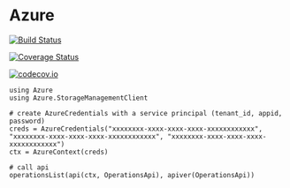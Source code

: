 # Azure

[![Build Status](https://travis-ci.org/tanmaykm/Azure.jl.svg?branch=master)](https://travis-ci.org/tanmaykm/Azure.jl)

[![Coverage Status](https://coveralls.io/repos/tanmaykm/Azure.jl/badge.svg?branch=master&service=github)](https://coveralls.io/github/tanmaykm/Azure.jl?branch=master)

[![codecov.io](http://codecov.io/github/tanmaykm/Azure.jl/coverage.svg?branch=master)](http://codecov.io/github/tanmaykm/Azure.jl?branch=master)

```
using Azure
using Azure.StorageManagementClient

# create AzureCredentials with a service principal (tenant_id, appid, password)
creds = AzureCredentials("xxxxxxxx-xxxx-xxxx-xxxx-xxxxxxxxxxxx", "xxxxxxxx-xxxx-xxxx-xxxx-xxxxxxxxxxxx", "xxxxxxxx-xxxx-xxxx-xxxx-xxxxxxxxxxxx")
ctx = AzureContext(creds)

# call api
operationsList(api(ctx, OperationsApi), apiver(OperationsApi))

```
